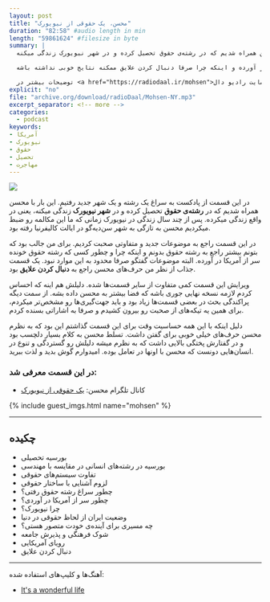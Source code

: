 ```yaml
---
layout: post
title: "محسن، یک حقوقی از نیویورک"
duration: "82:58" #audio length in min
length: "59861624" #filesize in byte
summary: |
  در این قسمت از پادکست به سراغ یک رشته و یک شهر جدید رفتیم. این بار با محسن همراه شدیم که در رشته‌ی حقوق تحصیل کرده و در شهر نیویورک زندگی میکنه.

  در این قسمت راجع به این صحبت کردیم که چرا و چطور کسی که رشته حقوق خونده سر از آمریکا در آورده و اینکه چرا صرفا دنبال کردن علایق ممکنه نتایج خوبی نداشته باشه.

  توضیحات بیشتر در <a href="https://radiodaal.ir/mohsen">سایت رادیو دال</a>.
explicit: "no"
file: "archive.org/download/radioDaal/Mohsen-NY.mp3"
excerpt_separator: <!-- more -->
categories:
  - podcast
keywords:
- آمریکا
- نیویورک
- حقوق
- تحصیل
- مهاجرت
---
```


<img src="{{site.baseurl}}/public/img/mohsen/cover.jpg" class="cover-img"/>

در این قسمت از پادکست به سراغ یک رشته و یک شهر جدید رفتیم. این بار با محسن همراه شدیم که در **رشته‌ی حقوق** تحصیل کرده و در **شهر نیویورک** زندگی میکنه، یعنی در واقع زندگی میکرده. پس از چند سال زندگی در نیویورک زمانی که ما این مکالمه رو ضبط میکردیم محسن به تازگی به شهر سن‌دیه‌گو در ایالت کالیفرنیا رفته بود.

در این قسمت راجع به موضوعات جدید و متفاوتی صحبت کردیم. برای من جالب بود که بتونم بیشتر راجع به رشته حقوق بدونم و اینکه چرا و چطور کسی که رشته حقوق خونده سر از آمریکا در آورده. البته موضوعات گفتگو صرفا محدود به این موارد نبود. یک قسمت جذاب از نظر من حرف‌های محسن راجع به **دنبال کردن علایق** بود.
<!-- more -->

ویرایش این قسمت کمی متفاوت از سایر قسمت‌ها شده. دلیلش هم اینه که احساس کردم لازمه نسخه نهایی جوری باشه که فضا بیشتر به محسن داده بشه. از سمت دیگه پراکندگی بحث در بعضی قسمت‌ها زیاد بود و باید جهت‌گیری‌ها رو مشخص‌تر میکردم، برای همین یه تیکه‌های از صحبت رو بیرون کشیدم و صرفا به اشاراتی بسنده کردم.

دلیل اینکه با این همه حساسیت وقت برای این قسمت گذاشتم این بود که به نظرم محسن حرف‌های خیلی خوبی برای گفتن داشت. تسلط محسن به کلام بسیار دلچسب بود و در گفتارش پختگی بالایی داشت که به نظرم میشه دلیلش رو گستردگی و تنوع در انسان‌هایی دونست که محسن با اونها در تعامل بوده. امیدوارم گوش بدید و لذت ببرید.

### در این قسمت معرفی شد:
- کانال تلگرام محسن: [یک حقوقی از نیویورک](https://t.me/mohsenrowhani)

{% include guest_imgs.html name="mohsen" %}

<hr>

## چکیده

- بورسیه تحصیلی
- بورسیه در رشته‌های انسانی در مقایسه با مهندسی
- تفاوت سیستم‌های حقوقی
- لزوم آشنایی با ساختار حقوقی
- چطور سراغ رشته حقوق رفتی؟
- چطور سر از آمریکا در آوردی؟
- چرا نیویورک؟
- وضعیت ایران از لحاظ حقوقی در دنیا
- چه مسیری برای آینده‌ی خودت متصور هستی؟
- شوک فرهنگی و پذیرش جامعه
- رویای آمریکایی
- دنبال کردن علایق

<hr>

<!-- {% include player.html id="222093187" %} -->

آهنگ‌ها و کلیپ‌های استفاده شده:

<div dir="ltr">
<ul>
  <li><a href="https://www.imdb.com/title/tt0038650/">It's a wonderful life</a></li>
</ul>
</div>
